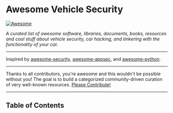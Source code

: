 # Awesome Vehicle Security

[![Awesome](https://cdn.rawgit.com/sindresorhus/awesome/d7305f38d29fed78fa85652e3a63e154dd8e8829/media/badge.svg)](https://github.com/sindresorhus/awesome)

*A curated list of awesome software, libraries, documents, books, resources and cool stuff about vehicle security, car hacking, and tinkering with the functionality of your car.*

---

Inspired by [awesome-security](https://github.com/sbilly/awesome-security), [awesome-appsec](https://github.com/paragonie/awesome-appsec), and [awesome-python](https://github.com/vinta/awesome-python).

---

Thanks to all contributors, you're awesome and this wouldn't be possible without you! The goal is to build a categorized community-driven curation of very well-known resources. [Please Contribute!]()

---

## Table of Contents
